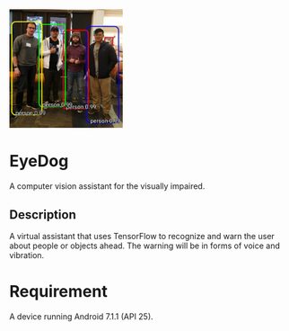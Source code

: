 <img src="sample_images/teamPhoto.jpg" width="40%">

# EyeDog

A computer vision assistant for the visually impaired.

## Description

A virtual assistant that uses TensorFlow to recognize and warn the user about people or objects ahead. 
The warning will be in forms of voice and vibration.

# Requirement
A device running Android 7.1.1 (API 25).
